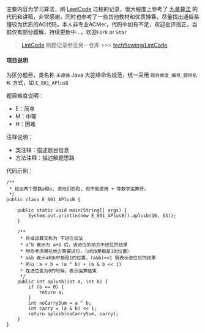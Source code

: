 主要内容为学习算法，刷 [LeetCode](https://leetcode.com/) 过程的记录，很大程度上参考了 [九章算法](http://www.jiuzhang.com/solution/) 的代码和讲稿，非常感谢，同时也参考了一些其他教材和优质博客，尽量找出通俗易懂较为优质的AC代码。本人非专业ACMer，代码中如有不足，欢迎批评指正。当前仅有部分题解，持续更新中...，欢迎`Fork` or `Star`

> [LintCode](https://lintcode.com/) 刷题记录参见另一仓库 >>>  [techflowing/LintCode](https://github.com/techflowing/LintCode)

#### 项目说明
为区分题目，类名称 `未遵循` Java 大驼峰命名规范，统一采用 `题目难度_编号_题目名称` 方式，如 `E_001_APlusB`

题目难度说明：
 
* E：简单    
* M：中等    
* H：困难    

注释说明：

* 类注释：描述题目信息
* 方法注释：描述解题思路

代码示例：

```
/**
 * 给出两个整数a和b, 求他们的和, 但不能使用 + 等数学运算符。
 */
public class E_001_APlusB {

    public static void main(String[] args) {
        System.out.println(new E_001_APlusB().aplusb(10, 63));
    }

    /**
     * 异或运算又称为 不进位加法
     * a^b 表示为 a+b 后，该进位的地方不进位的结果
     * 然后考虑哪些地方需要进位，（a和b里都是1的位置）
     * a&b 表示a和b中都是1的位置，(a&b)<<1 既表示进位后的结果
     * 所以：a + b = (a ^ b) + (a & b << 1)
     * 在进位变为0的时候，表示运算结束
     */
    public int aplusb(int a, int b) {
        if (b == 0) {
            return a;
        }
        int noCarrySum = a ^ b;
        int carry = (a & b) << 1;
        return aplusb(noCarrySum, carry);
    }
}
```

